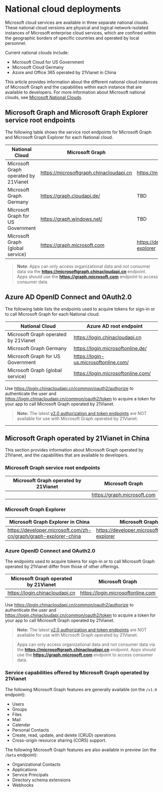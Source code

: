 # National cloud deployments


Microsoft cloud services are available in three separate national clouds. These national cloud versions are physical and logical network-isolated instances of Microsoft enterprise cloud services, which are confined within the geographic borders of specific countries and operated by local personnel. 

Current national clouds include:

- Microsoft Cloud for US Government
- Microsoft Cloud Germany
- Azure and Office 365 operated by 21Vianet in China

This article provides information about the different national cloud instances of Microsoft Graph and the capabilities within each instance that are available to developers. For more information about Microsoft national clouds, see [Microsoft National Clouds](https://www.microsoft.com/TrustCenter/CloudServices/NationalCloud).

## Microsoft Graph and Microsoft Graph Explorer service root endpoints

The following table shows the service root endpoints for Microsoft Graph and Microsoft Graph Explorer for each National cloud. 

| National Cloud | Microsoft Graph | Microsoft Graph Explorer
|---------------------------|----------------|----------------|
| Microsoft Graph operated by 21Vianet | https://microsoftgraph.chinacloudapi.cn | https://microsoftgraph.chinacloudapi.cn |
| Microsoft Graph Germany | https://graph.cloudapi.de/ | TBD |
| Microsoft Graph for US Government | https://graph.windows.net/ | TBD |
| Microsoft Graph (global service) | https://graph.microsoft.com | https://developer.microsoft.com/graph/graph-explorer |

> **Note**: Apps can only access organizational data and not consumer data via the **https://microsoftgraph.chinacloudapi.cn** endpoint. Apps should use the **https://graph.microsoft.com** endpoint to access consumer data.


## Azure AD OpenID Connect and OAuth2.0 

The following table lists the endpoints used to acquire tokens for sign-in or to call Microsoft Graph for each National cloud. 

| National Cloud | Azure AD root endpoint |
|---------------------------|----------------|
| Microsoft Graph operated by 21Vianet |https://login.chinacloudapi.cn | 
| Microsoft Graph Germany | https://login.microsoftonline.de/ | 
| Microsoft Graph for US Government | https://login-us.microsoftonline.com/ | 
| Microsoft Graph (global service) | https://login.microsoftonline.com/ | 

Use https://login.chinacloudapi.cn/common/oauth2/authorize to authenticate the user and https://login.chinacloudapi.cn/common/oauth2/token to acquire a token for your app to call Microsoft Graph operated by 21Vianet.

> **Note:** The latest [v2.0 authorization and token endpoints](https://azure.microsoft.com/en-us/documentation/articles/active-directory-appmodel-v2-overview/) are NOT available for use with Microsoft Graph operated by 21Vianet. 



------------------------------------------------------
<!-- Previous article -->

## Microsoft Graph operated by 21Vianet in China

This section provides information about Microsoft Graph operated by 21Vianet, and the capabilities that are available to developers. 

### Microsoft Graph service root endpoints
| Microsoft Graph operated by 21Vianet | Microsoft Graph|
|---------------------------|----------------|
|  | https://graph.microsoft.com|

### Microsoft Graph Explorer
| Microsoft Graph Explorer in China | Microsoft Graph Explorer|
|---------------------------|----------------|
|https://developer.microsoft.com/zh-cn/graph/graph-explorer-china| https://developer.microsoft.com/graph/graph-explorer|

### Azure OpenID Connect and OAuth2.0
The endpoints used to acquire tokens for sign-in or to call Microsoft Graph operated by 21Vianet differ from those of other offerings. 

| Microsoft Graph operated by 21Vianet | Microsoft Graph|
|---------------------------|----------------|
| https://login.chinacloudapi.cn | https://login.microsoftonline.com|
 
Use https://login.chinacloudapi.cn/common/oauth2/authorize to authenticate the user and https://login.chinacloudapi.cn/common/oauth2/token to acquire a token for your app to call Microsoft Graph operated by 21Vianet.

> **Note:** The latest [v2.0 authorization and token endpoints](https://azure.microsoft.com/en-us/documentation/articles/active-directory-appmodel-v2-overview/) are NOT available for use with Microsoft Graph operated by 21Vianet. 

>Apps can only access organizational data and not consumer data via the **https://microsoftgraph.chinacloudapi.cn** endpoint. Apps should use the **https://graph.microsoft.com** endpoint to access consumer data.

### Service capabilities offered by Microsoft Graph operated by 21Vianet
The following Microsoft Graph features are generally available (on the `/v1.0` endpoint):

* Users
* Groups
* Files
* Mail
* Calendar
* Personal Contacts 
* Create, read, update, and delete (CRUD) operations
* Cross-origin resource sharing (CORS) support.

The following Microsoft Graph features are also available in preview (on the `/beta` endpoint):

* Organizational Contacts
* Applications
* Service Principals
* Directory schema extensions
* Webhooks

